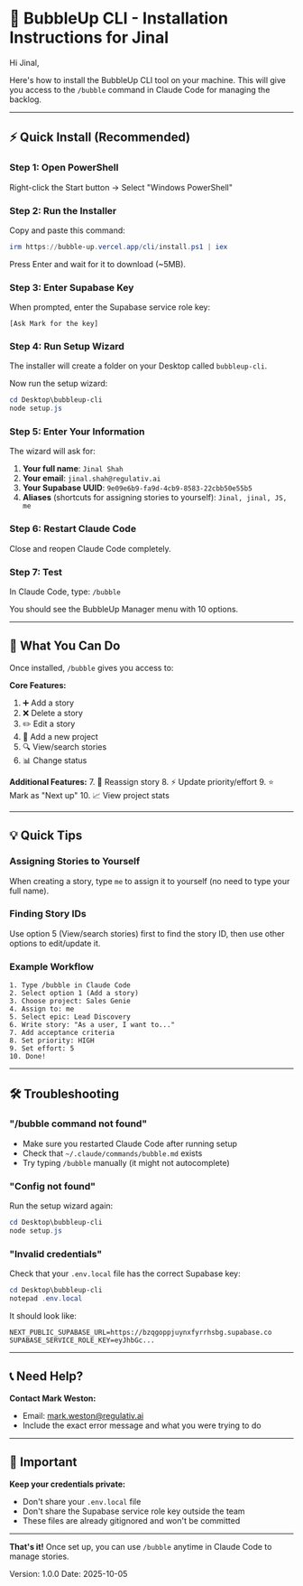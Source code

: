 # 🎯 BubbleUp CLI - Installation Instructions for Jinal

Hi Jinal,

Here's how to install the BubbleUp CLI tool on your machine. This will give you access to the `/bubble` command in Claude Code for managing the backlog.

---

## ⚡ Quick Install (Recommended)

### Step 1: Open PowerShell

Right-click the Start button → Select "Windows PowerShell"

### Step 2: Run the Installer

Copy and paste this command:

```powershell
irm https://bubble-up.vercel.app/cli/install.ps1 | iex
```

Press Enter and wait for it to download (~5MB).

### Step 3: Enter Supabase Key

When prompted, enter the Supabase service role key:
```
[Ask Mark for the key]
```

### Step 4: Run Setup Wizard

The installer will create a folder on your Desktop called `bubbleup-cli`.

Now run the setup wizard:

```powershell
cd Desktop\bubbleup-cli
node setup.js
```

### Step 5: Enter Your Information

The wizard will ask for:

1. **Your full name**: `Jinal Shah`
2. **Your email**: `jinal.shah@regulativ.ai`
3. **Your Supabase UUID**: `9e09e6b9-fa9d-4cb9-8583-22cbb50e55b5`
4. **Aliases** (shortcuts for assigning stories to yourself): `Jinal, jinal, JS, me`

### Step 6: Restart Claude Code

Close and reopen Claude Code completely.

### Step 7: Test

In Claude Code, type: `/bubble`

You should see the BubbleUp Manager menu with 10 options.

---

## 🎯 What You Can Do

Once installed, `/bubble` gives you access to:

**Core Features:**
1. ➕ Add a story
2. ❌ Delete a story
3. ✏️ Edit a story
4. 📁 Add a new project
5. 🔍 View/search stories
6. 📊 Change status

**Additional Features:**
7. 👥 Reassign story
8. ⚡ Update priority/effort
9. ⭐ Mark as "Next up"
10. 📈 View project stats

---

## 💡 Quick Tips

### Assigning Stories to Yourself
When creating a story, type `me` to assign it to yourself (no need to type your full name).

### Finding Story IDs
Use option 5 (View/search stories) first to find the story ID, then use other options to edit/update it.

### Example Workflow
```
1. Type /bubble in Claude Code
2. Select option 1 (Add a story)
3. Choose project: Sales Genie
4. Assign to: me
5. Select epic: Lead Discovery
6. Write story: "As a user, I want to..."
7. Add acceptance criteria
8. Set priority: HIGH
9. Set effort: 5
10. Done!
```

---

## 🛠 Troubleshooting

### "/bubble command not found"
- Make sure you restarted Claude Code after running setup
- Check that `~/.claude/commands/bubble.md` exists
- Try typing `/bubble` manually (it might not autocomplete)

### "Config not found"
Run the setup wizard again:
```powershell
cd Desktop\bubbleup-cli
node setup.js
```

### "Invalid credentials"
Check that your `.env.local` file has the correct Supabase key:
```powershell
cd Desktop\bubbleup-cli
notepad .env.local
```

It should look like:
```env
NEXT_PUBLIC_SUPABASE_URL=https://bzqgoppjuynxfyrrhsbg.supabase.co
SUPABASE_SERVICE_ROLE_KEY=eyJhbGc...
```

---

## 📞 Need Help?

**Contact Mark Weston:**
- Email: mark.weston@regulativ.ai
- Include the exact error message and what you were trying to do

---

## 🔐 Important

**Keep your credentials private:**
- Don't share your `.env.local` file
- Don't share the Supabase service role key outside the team
- These files are already gitignored and won't be committed

---

**That's it!** Once set up, you can use `/bubble` anytime in Claude Code to manage stories.

Version: 1.0.0
Date: 2025-10-05
